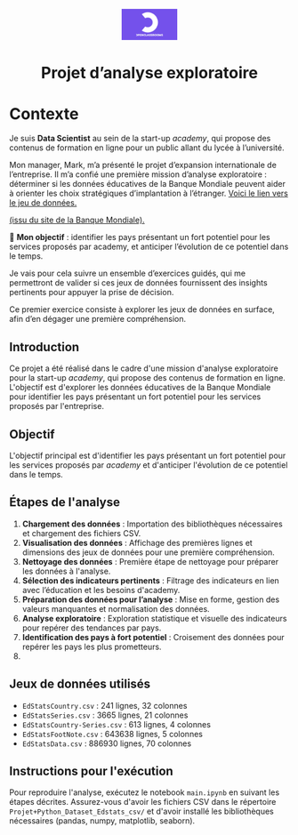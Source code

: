 <p style="text-align: center;">
  <img src="logo_OCR.jpg" alt="Logo Academy" width="100">
</p>
<h1 style="text-align: center;">Projet d’analyse exploratoire</h1>

# Contexte

Je suis __Data Scientist__ au sein de la start-up *academy*, qui propose des contenus de formation en ligne pour un public allant du lycée à l’université.

Mon manager, Mark, m’a présenté le projet d’expansion internationale de l’entreprise. Il m’a confié une première mission d’analyse exploratoire : déterminer si les données éducatives de la Banque Mondiale peuvent aider à orienter les choix stratégiques d’implantation à l’étranger. [Voici le lien vers le jeu de données. ](https://s3-eu-west-1.amazonaws.com/static.oc-static.com/prod/courses/files/Parcours_data_scientist/Projet+-+Donn%C3%A9es+%C3%A9ducatives/Projet+Python_Dataset_Edstats_csv.zip)

[(issu du site de la Banque Mondiale). ](https://datacatalog.worldbank.org/dataset/education-statistics)



🎯 __Mon objectif__ : identifier les pays présentant un fort potentiel pour les services proposés par academy, et anticiper l’évolution de ce potentiel dans le temps.

Je vais pour cela suivre un ensemble d’exercices guidés, qui me permettront de valider si ces jeux de données fournissent des insights pertinents pour appuyer la prise de décision.

Ce premier exercice consiste à explorer les jeux de données en surface, afin d’en dégager une première compréhension.

## Introduction

Ce projet a été réalisé dans le cadre d'une mission d'analyse exploratoire pour la start-up *academy*, qui propose des contenus de formation en ligne. L'objectif est d'explorer les données éducatives de la Banque Mondiale pour identifier les pays présentant un fort potentiel pour les services proposés par l'entreprise.

## Objectif

L'objectif principal est d'identifier les pays présentant un fort potentiel pour les services proposés par *academy* et d'anticiper l'évolution de ce potentiel dans le temps.

## Étapes de l'analyse

1. **Chargement des données** : Importation des bibliothèques nécessaires et chargement des fichiers CSV.  
2. **Visualisation des données** : Affichage des premières lignes et dimensions des jeux de données pour une première compréhension.  
3. **Nettoyage des données** : Première étape de nettoyage pour préparer les données à l'analyse.  
4. **Sélection des indicateurs pertinents** : Filtrage des indicateurs en lien avec l’éducation et les besoins d'academy.  
5. **Préparation des données pour l’analyse** : Mise en forme, gestion des valeurs manquantes et normalisation des données.  
6. **Analyse exploratoire** : Exploration statistique et visuelle des indicateurs pour repérer des tendances par pays.  
7. **Identification des pays à fort potentiel** : Croisement des données pour repérer les pays les plus prometteurs.
8. 
## Jeux de données utilisés

- `EdStatsCountry.csv` : 241 lignes, 32 colonnes
- `EdStatsSeries.csv` : 3665 lignes, 21 colonnes
- `EdStatsCountry-Series.csv` : 613 lignes, 4 colonnes
- `EdStatsFootNote.csv` : 643638 lignes, 5 colonnes
- `EdStatsData.csv` : 886930 lignes, 70 colonnes

## Instructions pour l'exécution

Pour reproduire l'analyse, exécutez le notebook `main.ipynb` en suivant les étapes décrites. Assurez-vous d'avoir les fichiers CSV dans le répertoire `Projet+Python_Dataset_Edstats_csv/` et d'avoir installé les bibliothèques nécessaires (pandas, numpy, matplotlib, seaborn). 
